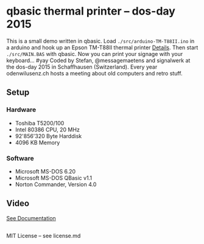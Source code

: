 # qbasic thermal printer  – dos-day 2015
This is a small demo written in qbasic. Load `./src/arduino-TM-T88II.ino` in a arduino and hook up an Epson TM-T88II thermal printer [Details](https://github.com/signalwerk/thermalprinter). Then start `./src/MAIN.BAS` with qbasic. Now you can print your signage with your keyboard... #yay
Coded by Stefan, @messagemaetens and signalwerk at the dos-day 2015 in Schaffhausen (Switzerland). Every year odenwilusenz.ch hosts a meeting about old computers and retro stuff.


## Setup
### Hardware
* Toshiba T5200/100
* Intel 80386 CPU, 20 MHz
* 92'856'320 Byte Harddisk
* 4096 KB Memory

### Software
* Microsoft MS-DOS 6.20
* Microsoft MS-DOS QBasic v1.1
* Norton Commander, Version 4.0

## Video
[See Documentation](https://rawgit.com/signalwerk/dos-day-2015/master/doc/doc.mp4)

##
MIT License – see license.md
